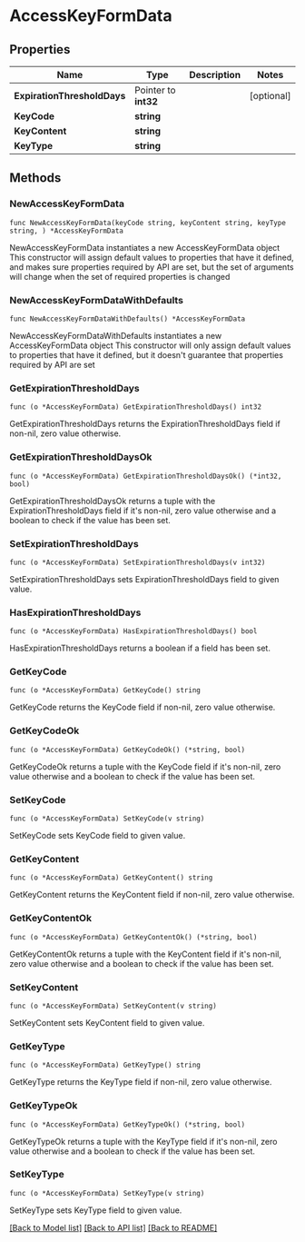 # AccessKeyFormData

## Properties

Name | Type | Description | Notes
------------ | ------------- | ------------- | -------------
**ExpirationThresholdDays** | Pointer to **int32** |  | [optional] 
**KeyCode** | **string** |  | 
**KeyContent** | **string** |  | 
**KeyType** | **string** |  | 

## Methods

### NewAccessKeyFormData

`func NewAccessKeyFormData(keyCode string, keyContent string, keyType string, ) *AccessKeyFormData`

NewAccessKeyFormData instantiates a new AccessKeyFormData object
This constructor will assign default values to properties that have it defined,
and makes sure properties required by API are set, but the set of arguments
will change when the set of required properties is changed

### NewAccessKeyFormDataWithDefaults

`func NewAccessKeyFormDataWithDefaults() *AccessKeyFormData`

NewAccessKeyFormDataWithDefaults instantiates a new AccessKeyFormData object
This constructor will only assign default values to properties that have it defined,
but it doesn't guarantee that properties required by API are set

### GetExpirationThresholdDays

`func (o *AccessKeyFormData) GetExpirationThresholdDays() int32`

GetExpirationThresholdDays returns the ExpirationThresholdDays field if non-nil, zero value otherwise.

### GetExpirationThresholdDaysOk

`func (o *AccessKeyFormData) GetExpirationThresholdDaysOk() (*int32, bool)`

GetExpirationThresholdDaysOk returns a tuple with the ExpirationThresholdDays field if it's non-nil, zero value otherwise
and a boolean to check if the value has been set.

### SetExpirationThresholdDays

`func (o *AccessKeyFormData) SetExpirationThresholdDays(v int32)`

SetExpirationThresholdDays sets ExpirationThresholdDays field to given value.

### HasExpirationThresholdDays

`func (o *AccessKeyFormData) HasExpirationThresholdDays() bool`

HasExpirationThresholdDays returns a boolean if a field has been set.

### GetKeyCode

`func (o *AccessKeyFormData) GetKeyCode() string`

GetKeyCode returns the KeyCode field if non-nil, zero value otherwise.

### GetKeyCodeOk

`func (o *AccessKeyFormData) GetKeyCodeOk() (*string, bool)`

GetKeyCodeOk returns a tuple with the KeyCode field if it's non-nil, zero value otherwise
and a boolean to check if the value has been set.

### SetKeyCode

`func (o *AccessKeyFormData) SetKeyCode(v string)`

SetKeyCode sets KeyCode field to given value.


### GetKeyContent

`func (o *AccessKeyFormData) GetKeyContent() string`

GetKeyContent returns the KeyContent field if non-nil, zero value otherwise.

### GetKeyContentOk

`func (o *AccessKeyFormData) GetKeyContentOk() (*string, bool)`

GetKeyContentOk returns a tuple with the KeyContent field if it's non-nil, zero value otherwise
and a boolean to check if the value has been set.

### SetKeyContent

`func (o *AccessKeyFormData) SetKeyContent(v string)`

SetKeyContent sets KeyContent field to given value.


### GetKeyType

`func (o *AccessKeyFormData) GetKeyType() string`

GetKeyType returns the KeyType field if non-nil, zero value otherwise.

### GetKeyTypeOk

`func (o *AccessKeyFormData) GetKeyTypeOk() (*string, bool)`

GetKeyTypeOk returns a tuple with the KeyType field if it's non-nil, zero value otherwise
and a boolean to check if the value has been set.

### SetKeyType

`func (o *AccessKeyFormData) SetKeyType(v string)`

SetKeyType sets KeyType field to given value.



[[Back to Model list]](../README.md#documentation-for-models) [[Back to API list]](../README.md#documentation-for-api-endpoints) [[Back to README]](../README.md)


